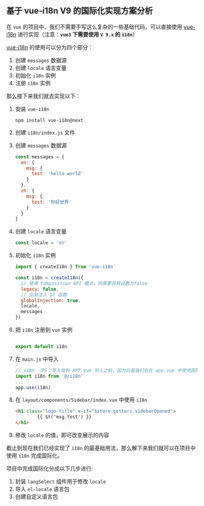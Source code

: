 ## 基于 vue-i18n V9  的国际化实现方案分析

在 `vue` 的项目中，我们不需要手写这么复杂的一些基础代码，可以直接使用 [vue-i18n](https://vue-i18n.intlify.dev/) 进行实现（注意：**`vue3` 下需要使用 `V 9.x` 的 `i18n`**）

[vue-i18n](https://vue-i18n.intlify.dev/guide/) 的使用可以分为四个部分：

1. 创建 `messages` 数据源
2. 创建 `locale` 语言变量
3. 初始化 `i18n` 实例
4. 注册 `i18n` 实例

那么接下来我们就去实现以下：

1. 安装 `vue-i18n`

   ```
   npm install vue-i18n@next
   ```



2. 创建 `i18n/index.js` 文件

3. 创建 `messages` 数据源

   ```js
   const messages = {
     en: {
       msg: {
         test: 'hello world'
       }
     },
     zh: {
       msg: {
         test: '你好世界'
       }
     }
   }
   ```

4. 创建 `locale` 语言变量

   ```js
   const locale = 'en'
   ```

5. 初始化 `i18n` 实例

   ```js
   import { createI18n } from 'vue-i18n'
   
   const i18n = createI18n({
     // 使用 Composition API 模式，则需要将其设置为false
     legacy: false,
     // 全局注入 $t 函数
     globalInjection: true,
     locale,
     messages
   })
   ```

6. 把 `i18n` 注册到 `vue` 实例

   ```js
   
   export default i18n
   ```

7. 在 `main.js` 中导入

   ```js
   // i18n （PS：导入放到 APP.vue 导入之前，因为后面我们会在 app.vue 中使用国际化内容）
   import i18n from '@/i18n'
   ...
   app.use(i18n)
   ```

8. 在 `layout/components/Sidebar/index.vue` 中使用 `i18n`

   ```html
   <h1 class="logo-title" v-if="$store.getters.sidebarOpened">
           {{ $t('msg.test') }}
   </h1>
   ```

9. 修改 `locale` 的值，即可改变展示的内容

截止到现在我们已经实现了 `i18n` 的最基础用法，那么解下来我们就可以在项目中使用 `i18n` 完成国际化。

项目中完成国际化分成以下几步进行:

1. 封装 `langSelect` 组件用于修改 `locale`
2. 导入 `el-locale` 语言包
3. 创建自定义语言包
